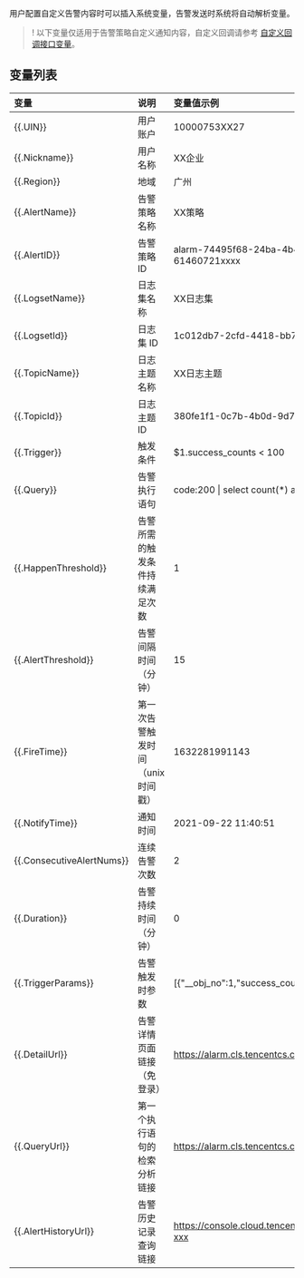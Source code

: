 用户配置自定义告警内容时可以插入系统变量，告警发送时系统将自动解析变量。

>! 以下变量仅适用于告警策略自定义通知内容，自定义回调请参考 [自定义回调接口变量](https://cloud.tencent.com/document/product/614/60332)。
>

## 变量列表

| 变量                      | 说明                             | 变量值示例                                              |
| :------------------------ | :------------------------------- | :------------------------------------------------------- |
| {{.UIN}}                  | 用户账户                         | 10000753XX27                                            |
| {{.Nickname}}             | 用户名称                         | XX企业                                                  |
| {{.Region}}               | 地域                             | 广州                                                    |
| {{.AlertName}}            | 告警策略名称                     | XX策略                                                  |
| {{.AlertID}}              | 告警策略 ID                      | alarm-74495f68-24ba-4b42-a8c1-61460721xxxx              |
| {{.LogsetName}}           | 日志集名称                       | XX日志集                                                |
| {{.LogsetId}}             | 日志集 ID                        | 1c012db7-2cfd-4418-bb7b-7342c7a4xxxx                    |
| {{.TopicName}}            | 日志主题名称                     | XX日志主题                                              |
| {{.TopicId}}              | 日志主题 ID                      | 380fe1f1-0c7b-4b0d-9d70-d514959dxxxx                    |
| {{.Trigger}}              | 触发条件                         | $1.success_counts < 100                                 |
| {{.Query}}                | 告警执行语句                     | code:200 \| select count(\*) as success_counts           |
| {{.HappenThreshold}}      | 告警所需的触发条件持续满足次数   | 1                                                       |
| {{.AlertThreshold}}       | 告警间隔时间（分钟）             | 15                                                      |
| {{.FireTime}}             | 第一次告警触发时间（unix 时间戳） | 1632281991143                                           |
| {{.NotifyTime}}           | 通知时间                         | 2021-09-22 11:40:51                                     |
| {{.ConsecutiveAlertNums}} | 连续告警次数                     | 2                                                       |
| {{.Duration}}             | 告警持续时间（分钟）             | 0                                                       |
| {{.TriggerParams}}        | 告警触发时参数                   | [{"\_\_obj_no":1,"success_counts":5}]                     |
| {{.DetailUrl}}            | 告警详情页面链接（免登录）       | https://alarm.cls.tencentcs.com/CJNmxxxx                |
| {{.QueryUrl}}             | 第一个执行语句的检索分析链接     | https://alarm.cls.tencentcs.com/Olw8xxxx                |
| {{.AlertHistoryUrl}}      | 告警历史记录查询链接             | https://console.cloud.tencent.com/cls/alarm/history?xxx |
